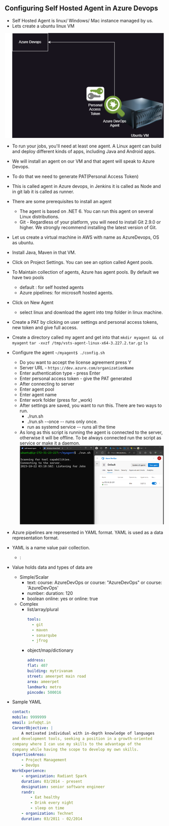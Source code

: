 Configuring Self Hosted Agent in Azure Devops
----------------------------------------------
* Self Hosted Agent is linux/ Windows/ Mac instance managed by us.
* Lets create a ubuntu linux VM

![Preview](./images/azdevops21.png)
* To run your jobs, you'll need at least one agent. A Linux agent can build and deploy different kinds of apps, including Java and Android apps. 
* We will install an agent on our VM and that agent will speak to Azure Devops.
* To do that we need to generate PAT(Personal Access Token)
* This is called agent in Azure devops, in Jenkins it is called as Node and in git lab it is called as runner.
* There are some prerequisites to install an agent
    * The agent is based on .NET 6. You can run this agent on several Linux distributions. 
    * Git - Regardless of your platform, you will need to install Git 2.9.0 or higher. We strongly recommend installing the latest version of Git.
* Let us create a virtual machine in AWS with name as AzureDevops, OS as ubuntu.  
* Install Java, Maven in that VM.
* Click on Project Settings. You can see an option called Agent pools.
* To Maintain collection of agents, Azure has agent pools. By default we have two pools
    * default : for self hosted agents
    * Azure pipelines: for microsoft hosted agents.
* Click on New Agent
    * select linux and download the agent into tmp folder in linux machine.
* Create a PAT by clicking on user settings and personal access tokens, new token and give full access.
* Create a directory called my agent and get into that 
    `mkdir myagent && cd myagent`
    `tar -xvzf /tmp/vsts-agent-linux-x64-3.227.2.tar.gz`
    `ls`
* Configure the agent
    `~/myagent$ ./config.sh`
    * Do you want to accept the license agreement press Y
    * Server URL - `https://dev.azure.com/organizationName`
    * Enter authentication type - press Enter
    * Enter personal access token - give the PAT generated
    * After connecting to server 
    * Enter agent pool
    * Enter agent name
    * Enter work folder (press for _work)
    * After settings are saved, you want to run this. There are two ways to run.
        * ./run.sh 
        * ./run.sh --once -- runs only once.
        * run as systemd service -- runs all the time
    * As long as this script is running the agent is connected to the server, otherwise it will be offline. To be always connected run the script as service or make it a daemon.
    ![Preview](./images/aznetwork29.png)

* Azure pipelines are represented in YAML format. YAML is used as a data representation format.
* YAML is a name value pair collection.
    * <name>: <value>
* Value holds data and types of data are
    * Simple/Scalar
        * text: course: AzureDevOps or course: "AzureDevOps" or course: 'AzureDevOps'
        * number: duration: 120
        * boolean online: yes or online: true
    * Complex
        * list/array/plural
            ```yaml 
            tools:
              - git
              - maven
              - sonarqube
              - jfrog
            ``` 
        * object/map/dictionary
            ```yaml
            address:
            flat: 407
            building: mytrivanam
            street: ameerpet main road
            area: ameerpet
            landmark: metro
            pincode: 500016
            ```
* Sample YAML
    ```yaml
    contact:
    mobile: 9999999
    email: info@qt.in
    CareerObjective: |
        A motivated individual with in-depth knowledge of languages 
    and development tools, seeking a position in a growth-oriented 
    company where I can use my skills to the advantage of the 
    company while having the scope to develop my own skills.
    ExpertiseAreas:
        - Project Management
        - DevOps
    WorkExperience:
        - organization: Radiant Spark
        duration: 03/2014 - present
        designation: senior software engineer
        randr:
            - Eat healthy
            - Drink every night
            - sleep on time
        - organization: Technet
        duration: 03/2011 - 02/2014
    ```
